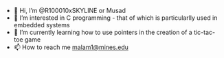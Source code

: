 - 👋 Hi, I’m @R100010xSKYLINE or Musad
- 👀 I’m interested in C programming - that of which is particularlly used in embedded systems 
- 🌱 I’m currently learning how to use pointers in the creation of a tic-tac-toe game
- 📫 How to reach me malam1@mines.edu

<!---
R100010xSKYLINE/R100010xSKYLINE is a ✨ special ✨ repository because its `README.md` (this file) appears on your GitHub profile.
You can click the Preview link to take a look at your changes.
--->
